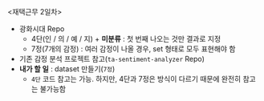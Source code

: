 <재택근무 2일차>

- 광화시대 Repo
  - 4단(인 / 의 / 예 / 지) + **미분류** : 첫 번째 나오는 것만 결과로 지정
  - 7정(7개의 감정) : 여러 감정이 나올 경우, set 형태로 모두 표현해야 함
- 기존 감정 분석 프로젝트 참고(`ta-sentiment-analyzer` Repo)
- **내가 할 일** : dataset 만들기(`7정`)
  - `4단` 코드 참고는 가능. 하지만, 4단과 7정은 방식이 다르기 때문에 완전히 참고는 불가능함
